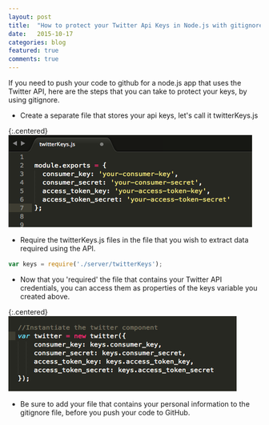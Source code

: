 ```yaml
---
layout: post
title:  "How to protect your Twitter Api Keys in Node.js with gitignore"
date:   2015-10-17
categories: blog
featured: true
comments: true
---
```


If you need to push your code to github for a node.js app that uses the Twitter API, here are the steps that you can take to protect your keys, by using gitignore.

* Create a separate file that stores your api keys, let's call it twitterKeys.js

{:.centered}
![twitter credentials img](/../../img/twitter-info.png)


* Require the twitterKeys.js files in the file that you wish to extract data required using the API.

``` javascript
var keys = require('./server/twitterKeys');
```

* Now that you 'required' the file that contains your Twitter API credentials, you can access them as properties of the keys variable you created above.

{:.centered}
![twitter credentials img](/../../img/keys-props.png)



* Be sure to add your file that contains your personal information to the gitignore file, before you push your code to GitHub.


